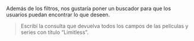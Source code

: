 Además de los filtros, nos gustaría poner un buscador para que los usuarios puedan encontrar lo que deseen.

> Escribí la consulta que devuelva todos los campos de las películas y series con título “Limitless”.


<div
  class='mu-sql-table'
  data-name='series_peliculas'
  data-columns='["titulo", "creador", "personajes", "temporadas", "estreno", "puntuacion"]'
  data-rows='[
    ["Stranger Things", "The Duffer Brothers", "Eleven, Mike, Will, Dustin, Lucas, Hopper, Joyce, Nancy, Jonathan, Steve", 2, 2016, 10], 
    ["Breaking Bad", "Vince Gilligan", "Walter White, Jesse Pinkman, Gus Fring, Saul Goodman, Mike Ehrmantraut, Hank Schrader, Tuco Salamanca, Skyler White", 5, 2008, 9.7], 
    ["Limitless", "Craig Sweeny", "Brian Finch, Rebecca Harris, Spellman Boyle, Nasreen Pouran", 1, 2015, 8.5],
    ["IT", "Stephen King", "El payaso Pennywise, Beverly Marsh, Richie Tozier, Bill Denbrough, Eddie Kaspbrak, Stanley Uris, Ben Hanscom, Mike Hanlon, Georgie Denbrough", NULL, 2017, 8.9],
    ["Limitless", "Neil Burger", "Eddie Morra, Lindy, Carl Van Loon, Gennady, Melissa", null, 2011, 8.9]
  ]'>
</div>